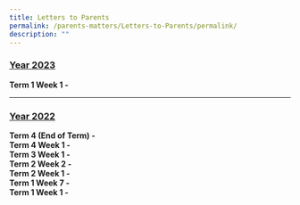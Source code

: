 ```yaml
---
title: Letters to Parents
permalink: /parents-matters/Letters-to-Parents/permalink/
description: ""
---
```

### **<u>Year 2023</u>** 
**Term 1 Week 1 -**

---

### **<u>Year 2022</u>** 
**Term 4 (End of Term) -**[](/files/Parents%20Matter/Parents%20Letter/2022/Letter%20to%20Parents%20(End%20of%20Term%204)%2011%20Nov%2022.pdf)
<br>**Term 4 Week 1 -**[](/files/Parents%20Matter/Parents%20Letter/2022/Letter%20to%20Parents_Term%204_Week%201.pdf)<br>
**Term 3 Week 1 -**[](/files/Parents%20Matter/Parents%20Letter/2022/Letter%20to%20Parents_Term%203_Week%201.pdf)<br>
**Term 2 Week 2 -**[](/files/Parents%20Matter/Parents%20Letter/2022/Letter%20to%20Parents_Term%202_Week%208.pdf)<br>
**Term 2 Week 1 -**[](/files/Parents%20Matter/Parents%20Letter/2022/Letter%20to%20Parents_Term%202_Week%201.pdf)<br>
**Term 1 Week 7 -**[](/files/Parents%20Matter/Parents%20Letter/2022/Letter%20to%20Parents_Term%201%20Week%207.pdf)<br>
**Term 1 Week 1 -**
[](/files/Parents%20Matter/Parents%20Letter/2022/Letter%20to%20Parents_Term%201%20Week%201.pdf)